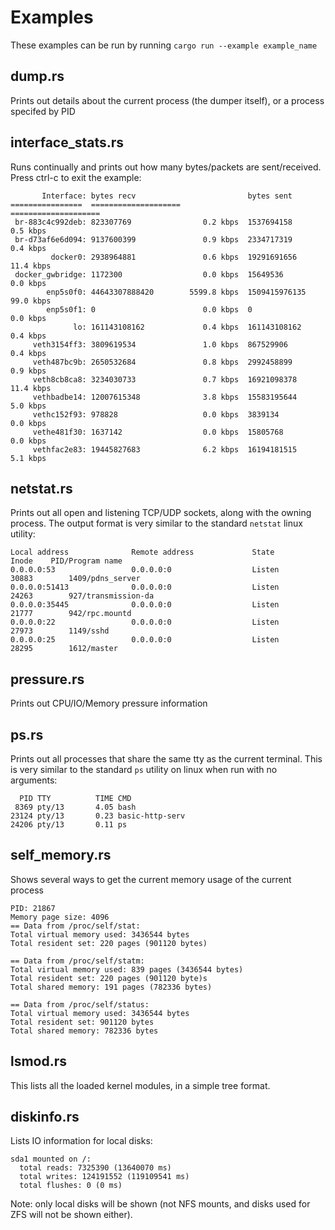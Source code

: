 # Examples

These examples can be run by running `cargo run --example example_name`

## dump.rs

Prints out details about the current process (the dumper itself), or a process specifed by PID

## interface_stats.rs

Runs continually and prints out how many bytes/packets are sent/received.  Press ctrl-c to exit the example:

```
       Interface: bytes recv                         bytes sent
================  ====================               ====================
 br-883c4c992deb: 823307769                0.2 kbps  1537694158               0.5 kbps
 br-d73af6e6d094: 9137600399               0.9 kbps  2334717319               0.4 kbps
         docker0: 2938964881               0.6 kbps  19291691656             11.4 kbps
 docker_gwbridge: 1172300                  0.0 kbps  15649536                 0.0 kbps
        enp5s0f0: 44643307888420        5599.8 kbps  1509415976135           99.0 kbps
        enp5s0f1: 0                        0.0 kbps  0                        0.0 kbps
              lo: 161143108162             0.4 kbps  161143108162             0.4 kbps
     veth3154ff3: 3809619534               1.0 kbps  867529906                0.4 kbps
     veth487bc9b: 2650532684               0.8 kbps  2992458899               0.9 kbps
     veth8cb8ca8: 3234030733               0.7 kbps  16921098378             11.4 kbps
     vethbadbe14: 12007615348              3.8 kbps  15583195644              5.0 kbps
     vethc152f93: 978828                   0.0 kbps  3839134                  0.0 kbps
     vethe481f30: 1637142                  0.0 kbps  15805768                 0.0 kbps
     vethfac2e83: 19445827683              6.2 kbps  16194181515              5.1 kbps

```

## netstat.rs

Prints out all open and listening TCP/UDP sockets, along with the owning process.  The
output format is very similar to the standard `netstat` linux utility:

```
Local address              Remote address             State           Inode    PID/Program name
0.0.0.0:53                 0.0.0.0:0                  Listen          30883        1409/pdns_server
0.0.0.0:51413              0.0.0.0:0                  Listen          24263        927/transmission-da
0.0.0.0:35445              0.0.0.0:0                  Listen          21777        942/rpc.mountd
0.0.0.0:22                 0.0.0.0:0                  Listen          27973        1149/sshd
0.0.0.0:25                 0.0.0.0:0                  Listen          28295        1612/master
```

## pressure.rs

Prints out CPU/IO/Memory pressure information

## ps.rs

Prints out all processes that share the same tty as the current terminal.  This is very similar to the standard
`ps` utility on linux when run with no arguments:

```
  PID TTY          TIME CMD
 8369 pty/13       4.05 bash
23124 pty/13       0.23 basic-http-serv
24206 pty/13       0.11 ps
```

## self_memory.rs

Shows several ways to get the current memory usage of the current process

```
PID: 21867
Memory page size: 4096
== Data from /proc/self/stat:
Total virtual memory used: 3436544 bytes
Total resident set: 220 pages (901120 bytes)

== Data from /proc/self/statm:
Total virtual memory used: 839 pages (3436544 bytes)
Total resident set: 220 pages (901120 byte)s
Total shared memory: 191 pages (782336 bytes)

== Data from /proc/self/status:
Total virtual memory used: 3436544 bytes
Total resident set: 901120 bytes
Total shared memory: 782336 bytes
```

## lsmod.rs

This lists all the loaded kernel modules, in a simple tree format.

## diskinfo.rs

Lists IO information for local disks:

```
sda1 mounted on /:
  total reads: 7325390 (13640070 ms)
  total writes: 124191552 (119109541 ms)
  total flushes: 0 (0 ms)
```

Note: only local disks will be shown (not NFS mounts,
and disks used for ZFS will not be shown either).